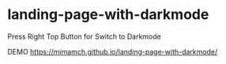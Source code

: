 # landing-page-with-darkmode

Press Right Top Button for Switch to Darkmode

DEMO https://mimamch.github.io/landing-page-with-darkmode/
